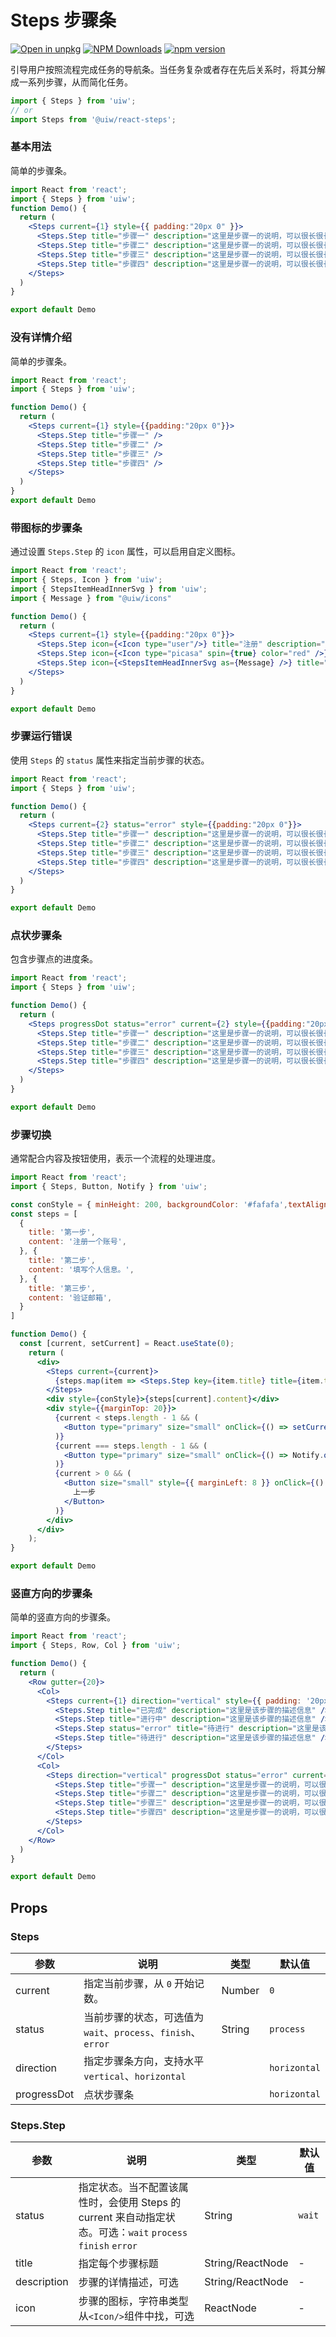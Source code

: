 Steps 步骤条
===

[![Open in unpkg](https://img.shields.io/badge/Open%20in-unpkg-blue)](https://uiwjs.github.io/npm-unpkg/#/pkg/@uiw/react-steps/file/README.md)
[![NPM Downloads](https://img.shields.io/npm/dm/@uiw/react-steps.svg?style=flat)](https://www.npmjs.com/package/@uiw/react-steps)
[![npm version](https://img.shields.io/npm/v/@uiw/react-steps.svg?label=@uiw/react-steps)](https://npmjs.com/@uiw/react-steps)

引导用户按照流程完成任务的导航条。当任务复杂或者存在先后关系时，将其分解成一系列步骤，从而简化任务。

```jsx
import { Steps } from 'uiw';
// or
import Steps from '@uiw/react-steps';
```

### 基本用法

简单的步骤条。

```jsx mdx:preview&disableCheckered=true&codeSandbox=true&codePen=true
import React from 'react';
import { Steps } from 'uiw';
function Demo() {
  return (
    <Steps current={1} style={{ padding:"20px 0" }}>
      <Steps.Step title="步骤一" description="这里是步骤一的说明，可以很长很长哦。这里是步骤一的说明，可以很长很长哦。这里是步骤一的说明，可以很长很长哦。" />
      <Steps.Step title="步骤二" description="这里是步骤一的说明，可以很长很长哦。" />
      <Steps.Step title="步骤三" description="这里是步骤一的说明，可以很长很长哦。" />
      <Steps.Step title="步骤四" description="这里是步骤一的说明，可以很长很长哦。" />
    </Steps>
  )
}

export default Demo
```

### 没有详情介绍

简单的步骤条。

```jsx mdx:preview&disableCheckered=true&codeSandbox=true&codePen=true
import React from 'react';
import { Steps } from 'uiw';

function Demo() {
  return (
    <Steps current={1} style={{padding:"20px 0"}}>
      <Steps.Step title="步骤一" />
      <Steps.Step title="步骤二" />
      <Steps.Step title="步骤三" />
      <Steps.Step title="步骤四" />
    </Steps>
  )
}
export default Demo
```

### 带图标的步骤条

通过设置 `Steps.Step` 的 `icon` 属性，可以启用自定义图标。

```jsx mdx:preview&disableCheckered=true&codeSandbox=true&codePen=true
import React from 'react';
import { Steps, Icon } from 'uiw';
import { StepsItemHeadInnerSvg } from 'uiw';
import { Message } from "@uiw/icons"

function Demo() {
  return (
    <Steps current={1} style={{padding:"20px 0"}}>
      <Steps.Step icon={<Icon type="user"/>} title="注册" description="这里是步骤一的说明，可以很长很长哦。" />
      <Steps.Step icon={<Icon type="picasa" spin={true} color="red" />} title="上传头像" description="这里是步骤一的说明，可以很长很长哦。" />
      <Steps.Step icon={<StepsItemHeadInnerSvg as={Message} />} title="验证邮箱" description="这里是步骤一的说明，可以很长很长哦。" />
    </Steps>
  )
}

export default Demo
```

### 步骤运行错误

使用 `Steps` 的 `status` 属性来指定当前步骤的状态。

```jsx mdx:preview&disableCheckered=true&codeSandbox=true&codePen=true
import React from 'react';
import { Steps } from 'uiw';

function Demo() {
  return (
    <Steps current={2} status="error" style={{padding:"20px 0"}}>
      <Steps.Step title="步骤一" description="这里是步骤一的说明，可以很长很长哦。" />
      <Steps.Step title="步骤二" description="这里是步骤一的说明，可以很长很长哦。" />
      <Steps.Step title="步骤三" description="这里是步骤一的说明，可以很长很长哦。" />
      <Steps.Step title="步骤四" description="这里是步骤一的说明，可以很长很长哦。" />
    </Steps>
  )
}

export default Demo
```

### 点状步骤条

包含步骤点的进度条。

```jsx mdx:preview&disableCheckered=true&codeSandbox=true&codePen=true
import React from 'react';
import { Steps } from 'uiw';

function Demo() {
  return (
    <Steps progressDot status="error" current={2} style={{padding:"20px 0"}}>
      <Steps.Step title="步骤一" description="这里是步骤一的说明，可以很长很长哦。" />
      <Steps.Step title="步骤二" description="这里是步骤一的说明，可以很长很长哦。" />
      <Steps.Step title="步骤三" description="这里是步骤一的说明，可以很长很长哦。" />
      <Steps.Step title="步骤四" description="这里是步骤一的说明，可以很长很长哦。" />
    </Steps>
  )
}

export default Demo
```

### 步骤切换

通常配合内容及按钮使用，表示一个流程的处理进度。

```jsx mdx:preview&disableCheckered=true&codeSandbox=true&codePen=true
import React from 'react';
import { Steps, Button, Notify } from 'uiw';

const conStyle = { minHeight: 200, backgroundColor: '#fafafa',textAlign: 'center', borderRadius: 6, paddingTop: 80, marginTop: 15 }
const steps = [
  {
    title: '第一步',
    content: '注册一个账号',
  }, {
    title: '第二步',
    content: '填写个人信息。',
  }, {
    title: '第三步',
    content: '验证邮箱',
  }
]

function Demo() {
  const [current, setCurrent] = React.useState(0);
    return (
      <div>
        <Steps current={current}>
          {steps.map(item => <Steps.Step key={item.title} title={item.title} />)}
        </Steps>
        <div style={conStyle}>{steps[current].content}</div>
        <div style={{marginTop: 20}}>
          {current < steps.length - 1 && (
            <Button type="primary" size="small" onClick={() => setCurrent(current + 1)}>下一步</Button>
          )}
          {current === steps.length - 1 && (
            <Button type="primary" size="small" onClick={() => Notify.open({ description: '处理完成!' })}>完成</Button>
          )}
          {current > 0 && (
            <Button size="small" style={{ marginLeft: 8 }} onClick={() => setCurrent(current - 1)}>
              上一步
            </Button>
          )}
        </div>
      </div>
    );
}

export default Demo
```

### 竖直方向的步骤条

简单的竖直方向的步骤条。

```jsx mdx:preview&disableCheckered=true&codeSandbox=true&codePen=true
import React from 'react';
import { Steps, Row, Col } from 'uiw';

function Demo() {
  return (
    <Row gutter={20}>
      <Col>
        <Steps current={1} direction="vertical" style={{ padding: '20px 0' }}>
          <Steps.Step title="已完成" description="这里是该步骤的描述信息" />
          <Steps.Step title="进行中" description="这里是该步骤的描述信息" />
          <Steps.Step status="error" title="待进行" description="这里是该步骤的描述信息" />
          <Steps.Step title="待进行" description="这里是该步骤的描述信息" />
        </Steps>
      </Col>
      <Col>
        <Steps direction="vertical" progressDot status="error" current={2} style={{ padding: '20px 0' }}>
          <Steps.Step title="步骤一" description="这里是步骤一的说明，可以很长很长哦。" />
          <Steps.Step title="步骤二" description="这里是步骤一的说明，可以很长很长哦。" />
          <Steps.Step title="步骤三" description="这里是步骤一的说明，可以很长很长哦。" />
          <Steps.Step title="步骤四" description="这里是步骤一的说明，可以很长很长哦。" />
        </Steps>
      </Col>
    </Row>
  )
}

export default Demo
```

## Props

### Steps

| 参数      | 说明    | 类型      |  默认值   |
|--------- |-------- |---------- |-------- |
| current | 指定当前步骤，从 `0` 开始记数。| Number | `0` |
| status | 当前步骤的状态，可选值为`wait`、`process`、`finish`、`error` | String | `process` |
| direction | 指定步骤条方向，支持水平`vertical`、`horizontal` |  | `horizontal` |
| progressDot | 点状步骤条|  | `horizontal` |

### Steps.Step

| 参数      | 说明    | 类型      |  默认值   |
|--------- |-------- |---------- |-------- |
| status | 指定状态。当不配置该属性时，会使用 Steps 的 current 来自动指定状态。可选：`wait` `process` `finish` `error` | String | `wait` |
| title | 指定每个步骤标题 | String/ReactNode | - |
| description | 步骤的详情描述，可选 | String/ReactNode | - |
| icon | 步骤的图标，字符串类型从`<Icon/>`组件中找，可选 | ReactNode | - |
